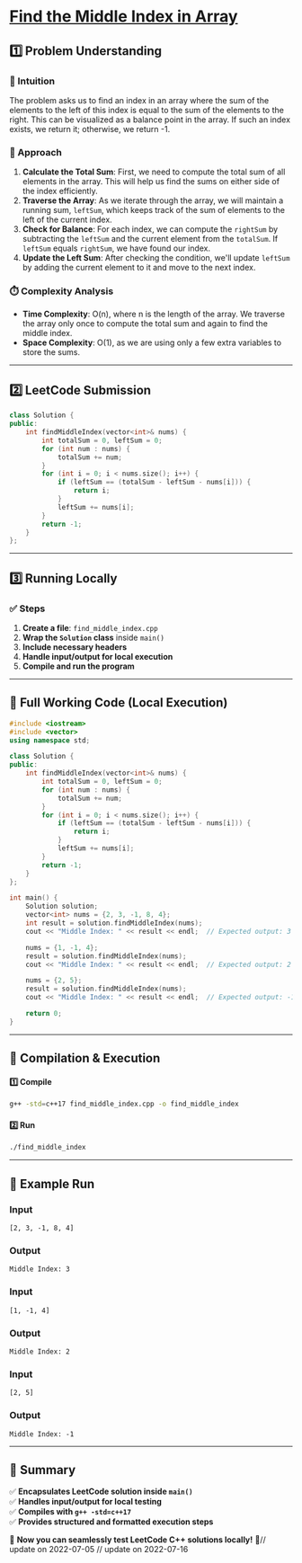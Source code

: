 # **[Find the Middle Index in Array](https://leetcode.com/problems/find-the-middle-index-in-array/description/)**  

## **1️⃣ Problem Understanding**  
### **📌 Intuition**  
The problem asks us to find an index in an array where the sum of the elements to the left of this index is equal to the sum of the elements to the right. This can be visualized as a balance point in the array. If such an index exists, we return it; otherwise, we return -1. 

### **🚀 Approach**  
1. **Calculate the Total Sum**: First, we need to compute the total sum of all elements in the array. This will help us find the sums on either side of the index efficiently.
2. **Traverse the Array**: As we iterate through the array, we will maintain a running sum, `leftSum`, which keeps track of the sum of elements to the left of the current index.
3. **Check for Balance**: For each index, we can compute the `rightSum` by subtracting the `leftSum` and the current element from the `totalSum`. If `leftSum` equals `rightSum`, we have found our index.
4. **Update the Left Sum**: After checking the condition, we'll update `leftSum` by adding the current element to it and move to the next index.

### **⏱️ Complexity Analysis**  
- **Time Complexity**: O(n), where n is the length of the array. We traverse the array only once to compute the total sum and again to find the middle index.
- **Space Complexity**: O(1), as we are using only a few extra variables to store the sums.

---

## **2️⃣ LeetCode Submission**  
```cpp
class Solution {
public:
    int findMiddleIndex(vector<int>& nums) {
        int totalSum = 0, leftSum = 0;
        for (int num : nums) {
            totalSum += num;
        }
        for (int i = 0; i < nums.size(); i++) {
            if (leftSum == (totalSum - leftSum - nums[i])) {
                return i;
            }
            leftSum += nums[i];
        }
        return -1;
    }
};
```

---

## **3️⃣ Running Locally**  
### **✅ Steps**  
1. **Create a file**: `find_middle_index.cpp`  
2. **Wrap the `Solution` class** inside `main()`  
3. **Include necessary headers**  
4. **Handle input/output for local execution**  
5. **Compile and run the program**  

---  

## **📝 Full Working Code (Local Execution)**  
```cpp
#include <iostream>
#include <vector>
using namespace std;

class Solution {
public:
    int findMiddleIndex(vector<int>& nums) {
        int totalSum = 0, leftSum = 0;
        for (int num : nums) {
            totalSum += num;
        }
        for (int i = 0; i < nums.size(); i++) {
            if (leftSum == (totalSum - leftSum - nums[i])) {
                return i;
            }
            leftSum += nums[i];
        }
        return -1;
    }
};

int main() {
    Solution solution;
    vector<int> nums = {2, 3, -1, 8, 4};
    int result = solution.findMiddleIndex(nums);
    cout << "Middle Index: " << result << endl;  // Expected output: 3

    nums = {1, -1, 4};
    result = solution.findMiddleIndex(nums);
    cout << "Middle Index: " << result << endl;  // Expected output: 2

    nums = {2, 5};
    result = solution.findMiddleIndex(nums);
    cout << "Middle Index: " << result << endl;  // Expected output: -1

    return 0;
}
```

---  

## **🔧 Compilation & Execution**  
#### **1️⃣ Compile**  
```bash
g++ -std=c++17 find_middle_index.cpp -o find_middle_index
```  

#### **2️⃣ Run**  
```bash
./find_middle_index
```  

---  

## **🎯 Example Run**  
### **Input**  
```
[2, 3, -1, 8, 4]
```  
### **Output**  
```
Middle Index: 3
```  

### **Input**  
```
[1, -1, 4]
```  
### **Output**  
```
Middle Index: 2
```  

### **Input**  
```
[2, 5]
```  
### **Output**  
```
Middle Index: -1
```  

---  

## **📌 Summary**  
✅ **Encapsulates LeetCode solution inside `main()`**  
✅ **Handles input/output for local testing**  
✅ **Compiles with `g++ -std=c++17`**  
✅ **Provides structured and formatted execution steps**  

🚀 **Now you can seamlessly test LeetCode C++ solutions locally!** 🚀// update on 2022-07-05
// update on 2022-07-16
